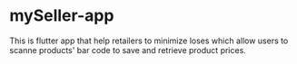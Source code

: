 # mySeller-app
This is flutter app that help retailers to minimize loses which allow users to scanne products' bar code to save and retrieve product prices.
